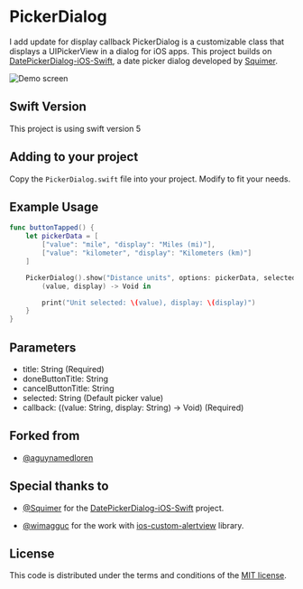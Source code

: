 # PickerDialog
I add update for display callback
PickerDialog is a customizable class that displays a UIPickerView in a dialog
for iOS apps.  This project builds on [DatePickerDialog-iOS-Swift](https://github.com/squimer/DatePickerDialog-iOS-Swift),
a date picker dialog developed by [Squimer](https://github.com/squimer).

![Demo screen](example.png)

## Swift Version
This project is using swift version 5

## Adding to your project

Copy the `PickerDialog.swift` file into your project.  Modify to fit your needs.

## Example Usage

```swift
func buttonTapped() {
    let pickerData = [
        ["value": "mile", "display": "Miles (mi)"],
        ["value": "kilometer", "display": "Kilometers (km)"]
    ]

    PickerDialog().show("Distance units", options: pickerData, selected: "kilometer") {
        (value, display) -> Void in

        print("Unit selected: \(value), display: \(display)")
    }
}
```

## Parameters

* title: String (Required)
* doneButtonTitle: String
* cancelButtonTitle: String
* selected: String (Default picker value)
* callback: ((value: String, display: String) -> Void) (Required)

## Forked from
* [@aguynamedloren](https://github.com/aguynamedloren) 

## Special thanks to

* [@Squimer](https://github.com/squimer) for the [DatePickerDialog-iOS-Swift](https://github.com/squimer/DatePickerDialog-iOS-Swift) project.

* [@wimagguc](https://github.com/wimagguc) for the work with [ios-custom-alertview](https://github.com/wimagguc/ios-custom-alertview) library.

## License

This code is distributed under the terms and conditions of the [MIT license](LICENSE).
